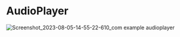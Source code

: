 # AudioPlayer
![Screenshot_2023-08-05-14-55-22-610_com example audioplayer](https://github.com/JiM35/AudioPlayer/assets/48186310/5608acb3-21e2-432a-850a-bfbdb6e599fd)
